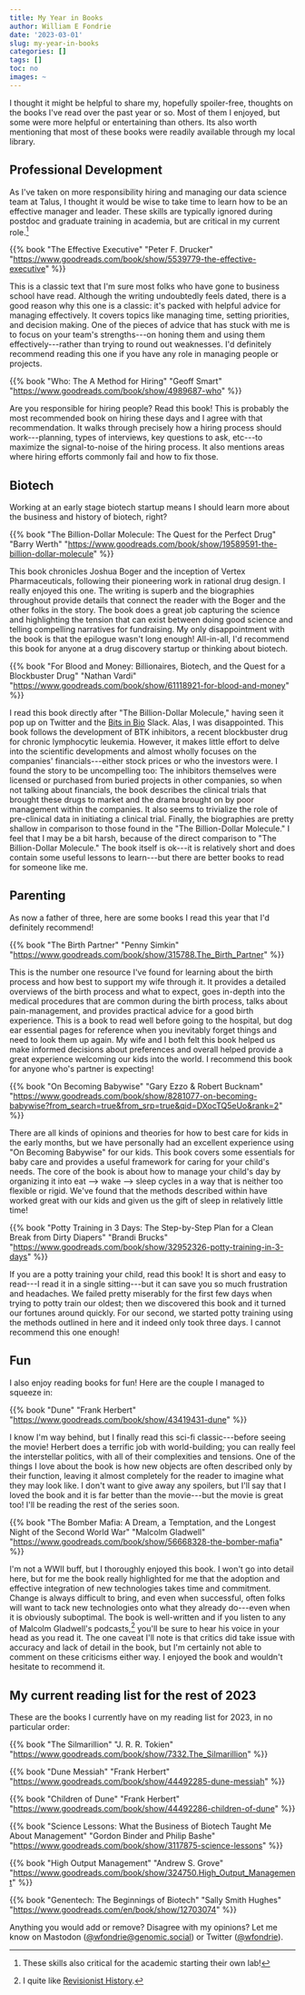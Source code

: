 ```yaml
---
title: My Year in Books
author: William E Fondrie
date: '2023-03-01'
slug: my-year-in-books
categories: []
tags: []
toc: no
images: ~
---
```


I thought it might be helpful to share my, hopefully spoiler-free, thoughts on the books I've read over the past year or so. 
Most of them I enjoyed, but some were more helpful or entertaining than others. 
Its also worth mentioning that most of these books were readily available through my local library.

## Professional Development
As I've taken on more responsibility hiring and managing our data science team at Talus, I thought it would be wise to take time to learn how to be an effective manager and leader. 
These skills are  typically ignored during postdoc and graduate  training in academia, but are critical in my current role.[^1]

[^1]:  These skills also critical for the academic starting their own lab!


{{%
    book
    "The Effective Executive" 
    "Peter F. Drucker"
    "https://www.goodreads.com/book/show/5539779-the-effective-executive"
%}}

This is a classic text that I'm sure most folks who have gone to business school have read. 
Although the writing undoubtedly feels dated, there is a good reason why this one is a classic: it's packed with helpful advice for managing effectively. 
It covers topics like managing time, setting priorities, and decision making.
One of the pieces of advice that has stuck with me is to focus on your team's strengths---on honing them and using them effectively---rather than trying to round out weaknesses. 
I'd definitely recommend reading this one if you have any role in managing people or projects.

{{%
    book
    "Who: The A Method for Hiring" 
    "Geoff Smart" 
    "https://www.goodreads.com/book/show/4989687-who"
%}}

Are you responsible for hiring people? 
Read this book!
This is probably the most recommended book on hiring these days and I agree with that recommendation.
It walks through precisely how a hiring process should work---planning, types of interviews, key questions to ask, etc---to maximize the signal-to-noise of the hiring process.
It also mentions areas where hiring efforts commonly fail and how to fix those.

## Biotech
Working at an early stage biotech startup means I should learn more about the business and history of biotech, right?

{{%
    book
    "The Billion-Dollar Molecule: The Quest for the Perfect Drug"
    "Barry Werth"
    "https://www.goodreads.com/book/show/19589591-the-billion-dollar-molecule"
%}}

This book chronicles Joshua Boger and the inception of Vertex Pharmaceuticals, following their pioneering work in rational drug design. 
I really enjoyed this one. 
The writing is superb and the biographies throughout provide details that connect the reader with the Boger and the other folks in the story. 
The book does a great job capturing the science and highlighting the tension that can exist between doing good science and telling compelling narratives for fundraising. 
My only disappointment with the book is that the epilogue wasn't long enough!
All-in-all, I'd recommend this book for anyone at a drug discovery startup or thinking about biotech. 

{{%
    book
    "For Blood and Money: Billionaires, Biotech, and the Quest for a Blockbuster Drug"
    "Nathan Vardi"
    "https://www.goodreads.com/book/show/61118921-for-blood-and-money"
%}}

I read this book directly after "The Billion-Dollar Molecule," having seen it pop up on Twitter and the [Bits in Bio](https://www.bitsinbio.org/) Slack. 
Alas, I was disappointed.
This book follows the development of BTK inhibitors, a recent blockbuster drug for chronic lymphocytic leukemia.
However, it makes little effort to delve into the scientific developments and almost wholly focuses on the companies' financials---either stock prices or who the investors were. 
I found the story to be uncompelling too: The inhibitors themselves were licensed or purchased from buried projects in other companies, so when not talking about financials, the book describes the clinical trials that brought these drugs to market and the drama brought on by poor management within the companies. 
It also seems to trivialize the role of pre-clinical data in initiating a clinical trial.
Finally, the biographies are pretty shallow in comparison to those found in the "The Billion-Dollar Molecule."
I feel that I may be a bit harsh, because of the direct comparison to "The Billion-Dollar Molecule." The book itself is ok---it is relatively short and does contain some useful lessons to learn---but there are better books to read for someone like me. 

## Parenting
As now a father of three, here are some books I read this year that I'd definitely recommend!

{{%
    book
    "The Birth Partner"
    "Penny Simkin"
    "https://www.goodreads.com/book/show/315788.The_Birth_Partner"
%}}

This is the number one resource I've found for learning about the birth process and how best to support my wife through it.
It provides a detailed overviews of the birth process and what to expect, goes in-depth into the medical procedures that are common during the birth process, talks about pain-management, and provides practical advice for a good birth experience. 
This is a book to read well before going to the hospital, but dog ear essential pages for reference when you inevitably forget things and need to look them up again.
My wife and I both felt this book helped us make informed decisions about preferences and overall helped provide a great experience welcoming our kids into the world.
I recommend this book for anyone who's partner is expecting!

{{%
    book
    "On Becoming Babywise"
    "Gary Ezzo & Robert Bucknam"
    "https://www.goodreads.com/book/show/8281077-on-becoming-babywise?from_search=true&from_srp=true&qid=DXocTQ5eUo&rank=2"
%}}

There are all kinds of opinions and theories for how to best care for kids in the early months, but we have personally had an excellent experience using "On Becoming Babywise" for our kids. 
This book covers some essentials for baby care and provides a useful framework for caring for your child's needs. 
The core of the book is about how to manage your child's day by organizing it into eat --> wake --> sleep cycles in a way that is neither too flexible or rigid.
We've found that the methods described within have worked great with our kids and given us the gift of sleep in relatively little time!

{{%
    book
    "Potty Training in 3 Days: The Step-by-Step Plan for a Clean Break from Dirty Diapers"
    "Brandi Brucks"
    "https://www.goodreads.com/book/show/32952326-potty-training-in-3-days"
%}}

If you are a potty training your child, read this book! It is short and easy to read---I read it in a single sitting---but it can save you so much frustration and headaches. 
We failed pretty miserably for the first few days when trying to potty train our oldest; then we discovered this book and it turned our fortunes around quickly. 
For our second, we started potty training using the methods outlined in here and it indeed only took three days.
I cannot recommend this one enough!

## Fun
I also enjoy reading books for fun! Here are the couple I managed to squeeze in:

{{%
    book
    "Dune"
    "Frank Herbert"
    "https://www.goodreads.com/book/show/43419431-dune"
%}}

I know I'm way behind, but I finally read this sci-fi classic---before seeing the movie! 
Herbert does a terrific job with world-building; you can really feel the interstellar politics, with all of their complexities and tensions.
One of the things I love about the book is how new objects are often described only by their function, leaving it almost completely for the reader to imagine what they may look like. 
I don't want to give away any spoilers, but I'll say that I loved the book and it is far better than the movie---but the movie is great too!
I'll be reading the rest of the series soon.

{{%
    book
    "The Bomber Mafia: A Dream, a Temptation, and the Longest Night of the Second World War"
    "Malcolm Gladwell"
    "https://www.goodreads.com/book/show/56668328-the-bomber-mafia"
%}}

I'm not a WWII buff, but I thoroughly enjoyed this book.
I won't go into detail here, but for me the book really highlighted for me that the adoption and effective integration of new technologies takes time and commitment.
Change is always difficult to bring, and even when successful, often folks will want to tack new technologies onto what they already do---even when it is obviously suboptimal.
The book is well-written and if you listen to any of Malcolm Gladwell's podcasts,[^2] you'll be sure to hear his voice in your head as you read it. 
The one caveat I'll note is that critics did take issue with accuracy and lack of detail in the book, but I'm certainly not able to comment on these criticisms either way. 
I enjoyed the book and wouldn't hesitate to recommend it.

[^2]: I quite like [Revisionist History](https://www.pushkin.fm/podcasts/revisionist-history). 


## My current reading list for the rest of 2023
These are the books I currently have on my reading list for 2023, in no particular order:

{{%
    book
    "The Silmarillion"
    "J. R. R. Tokien"
    "https://www.goodreads.com/book/show/7332.The_Silmarillion" 
%}}

{{%
    book
    "Dune Messiah"
   "Frank Herbert"
   "https://www.goodreads.com/book/show/44492285-dune-messiah"
%}}

{{%
    book
    "Children of Dune"
    "Frank Herbert"
    "https://www.goodreads.com/book/show/44492286-children-of-dune"
%}}

{{%
    book
    "Science Lessons: What the Business of Biotech Taught Me About Management"
    "Gordon Binder and Philip Bashe"
    "https://www.goodreads.com/book/show/3117875-science-lessons"
%}}

{{% 
    book
    "High Output Management"
    "Andrew S. Grove"
    "https://www.goodreads.com/book/show/324750.High_Output_Management"
%}}

{{% 
    book 
    "Genentech: The Beginnings of Biotech"
    "Sally Smith Hughes"
    "https://www.goodreads.com/en/book/show/12703074"
%}}

Anything you would add or remove? Disagree with my opinions? Let me know on Mastodon ([@wfondrie@genomic.social](https://genomic.social/@wfondrie)) or Twitter ([@wfondrie](https://twitter.com/wfondrie)).
